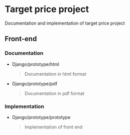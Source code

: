 # Target price project

Documentation and implementation of target price project

## Front-end

### Documentation

* Django/prototype/html

  > Documentation in html format

* Django/prototype/pdf

  > Documentation in pdf format

### Implementation

* Django/prototype/prototype

  > Implementation of front end
